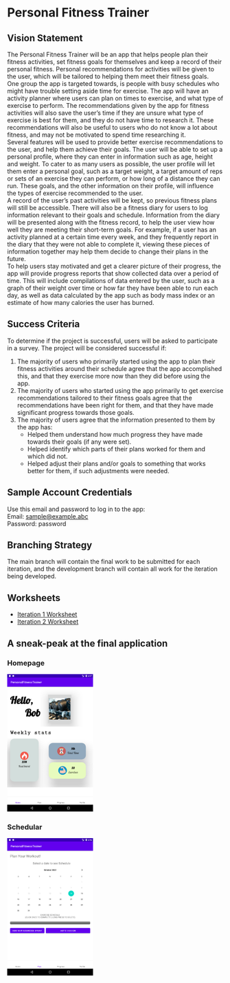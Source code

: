 # Personal Fitness Trainer

## Vision Statement

The Personal Fitness Trainer will be an app that helps people plan their fitness activities, set fitness goals for themselves and keep a record of their personal fitness. Personal recommendations for activities will be given to the user, which will be tailored to helping them meet their fitness goals.  
One group the app is targeted towards, is people with busy schedules who might have trouble setting aside time for exercise. The app will have an activity planner where users can plan on times to exercise, and what type of exercise to perform. The recommendations given by the app for fitness activities will also save the user’s time if they are unsure what type of exercise is best for them, and they do not have time to research it. These recommendations will also be useful to users who do not know a lot about fitness, and may not be motivated to spend time researching it.  
Several features will be used to provide better exercise recommendations to the user, and help them achieve their goals. The user will be able to set up a personal profile, where they can enter in information such as age, height and weight. To cater to as many users as possible, the user profile will let them enter a personal goal, such as a target weight, a target amount of reps or sets of an exercise they can perform, or how long of a distance they can run. These goals, and the other information on their profile, will influence the types of exercise recommended to the user.  
A record of the user’s past activities will be kept, so previous fitness plans will still be accessible. There will also be a fitness diary for users to log information relevant to their goals and schedule. Information from the diary will be presented along with the fitness record, to help the user view how well they are meeting their short-term goals. For example, if a user has an activity planned at a certain time every week, and they frequently report in the diary that they were not able to complete it, viewing these pieces of information together may help them decide to change their plans in the future.  
To help users stay motivated and get a clearer picture of their progress, the app will provide progress reports that show collected data over a period of time. This will include compilations of data entered by the user, such as a graph of their weight over time or how far they have been able to run each day, as well as data calculated by the app such as body mass index or an estimate of how many calories the user has burned.  

## Success Criteria

To determine if the project is successful, users will be asked to participate in a survey. The project will be considered successful if:
1. The majority of users who primarily started using the app to plan their fitness activities around their schedule agree that the app accomplished this, and that they exercise more now than they did before using the app.
2. The majority of users who started using the app primarily to get exercise recommendations tailored to their fitness goals agree that the recommendations have been right for them, and that they have made significant progress towards those goals.
3. The majority of users agree that the information presented to them by the app has:
    - Helped them understand how much progress they have made towards their goals (if any were set).
    - Helped identify which parts of their plans worked for them and which did not.
    - Helped adjust their plans and/or goals to something that works better for them, if such adjustments were needed.

## Sample Account Credentials

Use this email and password to log in to the app:  
Email: sample@example.abc  
Password: password

## Branching Strategy

The main branch will contain the final work to be submitted for each iteration, and the development branch will contain all work for the iteration being developed.

## Worksheets

- [Iteration 1 Worksheet](i1_worksheet.md)
- [Iteration 2 Worksheet](i2_worksheet.md)

## A sneak-peak at the final application 
### Homepage
<img src="https://github.com/Aman-1313/Fitness-Trainer/blob/main/Screenshot_1.png" alt="drawing" width="200"/> 

### Schedular   
<img src="https://github.com/Aman-1313/Fitness-Trainer/blob/main/Screenshot_2.png" alt="drawing" width="200"/>

